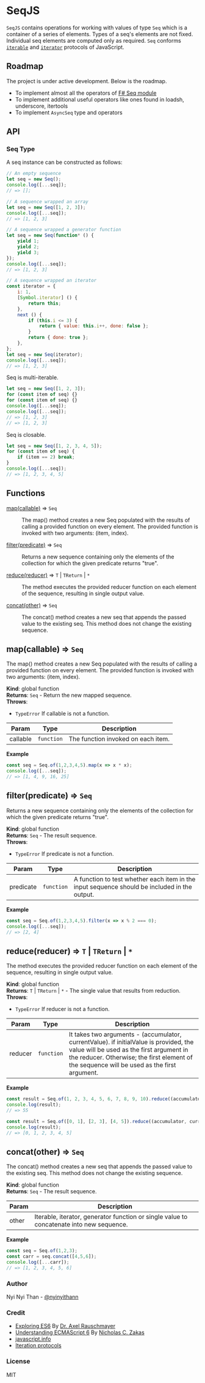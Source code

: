 # SeqJS

`SeqJS` contains operations for working with values of type `Seq` which is a container of a series of elements. Types of a seq's elements are not fixed. Individual seq elements are computed only as required.
`Seq` conforms [`iterable`](https://developer.mozilla.org/en-US/docs/Web/JavaScript/Reference/Iteration_protocols#The_iterable_protocol) and [`iterator`](https://developer.mozilla.org/en-US/docs/Web/JavaScript/Reference/Iteration_protocols#The_iterator_protocol) protocols of JavaScript.

## Roadmap
The project is under active development. Below is the roadmap.
- To implement almost all the operators of  [F# Seq module](https://fsharp.github.io/fsharp-core-docs/reference/fsharp-collections-seqmodule.html)
- To implement additional useful operators like ones found in loadsh, underscore, itertools
- To implement `AsyncSeq` type and operators


## API
### Seq Type
A seq instance can be constructed as follows:
```javascript
// An empty sequence
let seq = new Seq(); 
console.log([...seq]);
// => [];

// A sequence wrapped an array
let seq = new Seq([1, 2, 3]);
console.log([...seq]);
// => [1, 2, 3]

// A sequence wrapped a generator function
let seq = new Seq(function* () {
    yield 1;
    yield 2;
    yield 3;
});
console.log([...seq]);
// => [1, 2, 3]

// A sequence wrapped an iterator
const iterator = {
    i: 1,
    [Symbol.iterator] () {
        return this;
    },
    next () {
        if (this.i <= 3) {
            return { value: this.i++, done: false };
        }
        return { done: true };
    },
};
let seq = new Seq(iterator);
console.log([...seq]);
// => [1, 2, 3]
```

Seq is multi-iterable.
```javascript
let seq = new Seq([1, 2, 3]);
for (const item of seq) {}
for (const item of seq) {}
console.log([...seq]);        
console.log([...seq]);  
// => [1, 2, 3]
// => [1, 2, 3]
```

Seq is closable.
```javascript
let seq = new Seq([1, 2, 3, 4, 5]);
for (const item of seq) {
    if (item == 2) break;
}
console.log([...seq]);
// => [1, 2, 3, 4, 5]
```
## Functions

<dl>
<dt><a href="#map">map(callable)</a> ⇒ <code>Seq</code></dt>
<dd><p>The map() method creates a new Seq populated with the results of calling a provided function on every element.
The provided function is invoked with two arguments: (item, index).</p>
</dd>
<dt><a href="#filter">filter(predicate)</a> ⇒ <code>Seq</code></dt>
<dd><p>Returns a new sequence containing only the elements of the collection for which the given predicate returns &quot;true&quot;.</p>
</dd>
<dt><a href="#reduce">reduce(reducer)</a> ⇒ <code>T</code> | <code>TReturn</code> | <code>*</code></dt>
<dd><p>The method executes the provided reducer function on each element of the sequence, resulting in single output value.</p>
</dd>
<dt><a href="#concat">concat(other)</a> ⇒ <code>Seq</code></dt>
<dd><p>The concat() method creates a new seq that appends the passed value to the existing seq. This method does not change the existing sequence.</p>
</dd>
</dl>

<a name="map"></a>

## map(callable) ⇒ <code>Seq</code>
The map() method creates a new Seq populated with the results of calling a provided function on every element.
The provided function is invoked with two arguments: (item, index).

**Kind**: global function  
**Returns**: <code>Seq</code> - Return the new mapped sequence.  
**Throws**:

- <code>TypeError</code> If callable is not a function.


| Param | Type | Description |
| --- | --- | --- |
| callable | <code>function</code> | The function invoked on each item. |

**Example**
```js
const seq = Seq.of(1,2,3,4,5).map(x => x * x);
console.log([...seq]);
// => [1, 4, 9, 16, 25]
```
<a name="filter"></a>

## filter(predicate) ⇒ <code>Seq</code>
Returns a new sequence containing only the elements of the collection for which the given predicate returns "true".

**Kind**: global function  
**Returns**: <code>Seq</code> - The result sequence.  
**Throws**:

- <code>TypeError</code> If predicate is not a function.


| Param | Type | Description |
| --- | --- | --- |
| predicate | <code>function</code> | A function to test whether each item in the input sequence should be included in the output. |

**Example**
```js
const seq = Seq.of(1,2,3,4,5).filter(x => x % 2 === 0);
console.log([...seq]);
// => [2, 4]
```
<a name="reduce"></a>

## reduce(reducer) ⇒ <code>T</code> \| <code>TReturn</code> \| <code>\*</code>
The method executes the provided reducer function on each element of the sequence, resulting in single output value.

**Kind**: global function  
**Returns**: <code>T</code> \| <code>TReturn</code> \| <code>\*</code> - The single value that results from reduction.  
**Throws**:

- <code>TypeError</code> If reducer is not a function.


| Param | Type | Description |
| --- | --- | --- |
| reducer | <code>function</code> | It takes two arguments - (accumulator, currentValue). if initialValue is provided, the value will be used as the first argument in the reducer. Otherwise; the first element of the sequence will be used as the first argument. |

**Example**
```js
const result = Seq.of(1, 2, 3, 4, 5, 6, 7, 8, 9, 10).reduce((accumulator, currentValue) => accumulator + currentValue);
console.log(result);
// => 55

const result = Seq.of([0, 1], [2, 3], [4, 5]).reduce((accumulator, currentValue) => accumulator.concat(currentValue) , []);
console.log(result);
// => [0, 1, 2, 3, 4, 5]
```
<a name="concat"></a>

## concat(other) ⇒ <code>Seq</code>
The concat() method creates a new seq that appends the passed value to the existing seq. This method does not change the existing sequence.

**Kind**: global function  
**Returns**: <code>Seq</code> - The result sequence.

| Param | Description |
| --- | --- |
| other | Iterable, iterator, generator function or single value to concatenate into new sequence. |

**Example**
```js
const seq = Seq.of(1,2,3);
const carr = seq.concat([4,5,6]);
console.log([...carr]);
// => [1, 2, 3, 4, 5, 6]
```

### Author
Nyi Nyi Than - [@nyinyithann](https://www.linkedin.com/in/nyinyithan/)

### Credit
- [Exploring ES6](https://exploringjs.com/es6.html) By [Dr. Axel Rauschmayer](https://2ality.com/p/about.html)
- [Understanding ECMAScript 6](https://leanpub.com/understandinges6) By [Nicholas C. Zakas](https://humanwhocodes.com/)
- [javascript.info](https://javascript.info/)
- [Iteration protocols](https://developer.mozilla.org/en-US/docs/Web/JavaScript/Reference/Iteration_protocols)

### License
MIT